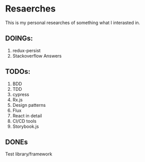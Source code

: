 # Resaerches
This is my personal researches of something what I interasted in.
## DOINGs:
1. redux-persist
1. Stackoverflow Answers

## TODOs:
1. BDD
1. TDD
1. cypress
1. Rx.js
1. Design patterns
1. Flux
1. React in detail
1. CI/CD tools
1. Storybook.js

## DONEs
Test library/framework
